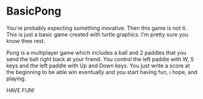 # BasicPong
 You're probably expecting something inovative. Then this game is not it. This is just a basic game created with turtle graphics. I'm pretty sure you know thee rest.

 Pong is a multiplayer game which includes a ball and 2 paddles that you send the ball right back at your friend. You control the left paddle with W, S keys and the left paddle with Up and Down keys. You just write a score at the beginning to be able win eventually and you start having fun, i hope, and playing.
 
 HAVE FUN!
